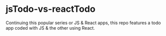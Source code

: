 # jsTodo-vs-reactTodo
Continuing this popular series or JS &amp; React apps, this repo features a todo app coded with JS &amp; the other using React.
